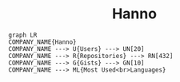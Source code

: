 <h1 align="center">Hanno</h1>

```mermaid
graph LR
COMPANY_NAME{Hanno}
COMPANY_NAME ---> U{Users} ---> UN[20]
COMPANY_NAME ---> R{Repositories} ---> RN[432]
COMPANY_NAME ---> G{Gists} ---> GN[10]
COMPANY_NAME ---> ML{Most Used<br>Languages}
```
